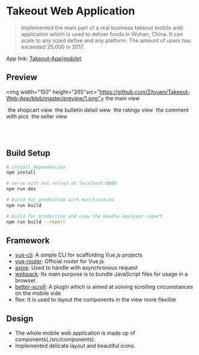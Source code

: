 

# Takeout Web Application
> Implemented the main part of a real business takeout mobile web applicaiton which is used to deliver foods in Wuhan, China. It can scale to any sized defive and any platform. The amount of users has exceeded 25,000 in 2017.


<span>App link: <a href="http://www.zityuen.com:8080">Takeout-App(mobile)</a></span>
## Preview
<img width="150" height="265"src="https://github.com/Zityuen/Takeout-Web-App/blob/master/preview/1.png">
<span>the main view</span>

<img src="https://github.com/Zityuen/Takeout-Web-App/blob/master/preview/2.png" alt="">
<span>the shopcart view</span>

<img src="https://github.com/Zityuen/Takeout-Web-App/blob/master/preview/3.png" alt="">
<span>the bulletin detail view</span>

<img src="https://github.com/Zityuen/Takeout-Web-App/blob/master/preview/4.png" alt="">
<span>the ratings view</span>

<img src="https://github.com/Zityuen/Takeout-Web-App/blob/master/preview/6.png" alt="">
<span>the comment with pics</span>

<img src="https://github.com/Zityuen/Takeout-Web-App/blob/master/preview/5.png" alt="">
<span>the seller view</span>




<br></br>
## Build Setup

``` bash
# install dependencies
npm install

# serve with hot reload at localhost:8080
npm run dev

# build for production with minification
npm run build

# build for production and view the bundle analyzer report
npm run build --report
```


## Framework
<ul>
  <li><a href="https://github.com/vuejs/vue-cli">vue-cli</a>: A simple CLI for scaffolding Vue.js projects</li>
  <li><a href="https://github.com/vuejs/vue-router">vue-router</a>: Official router for Vue.js</li>
  <li><a href="https://github.com/axios/axios">axios</a>: Used to handle with asynchronous request</li>
  <li><a href="https://github.com/webpack/webpack">webpack</a>: Its main purpose is to bundle JavaScript files for usage in a browser.</li>
  <li><a href="https://github.com/ustbhuangyi/better-scroll">better-scroll</a>: A plugin which is aimed at solving scrolling circumstances on the mobile side</li>
  <li>flex: It is used to layout the components in the view more flexible</li>
</ul>

## Design
<ul>
  <li>The whole mobile web application is made up of components(./src/components).</li>
  <li>Implemented delicate layout and beautiful icons.</li>
</ul>
